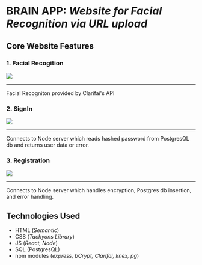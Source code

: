 # BRAIN APP: _Website for Facial Recognition via URL upload_

## Core Website Features 

### 1. Facial Recogition
![](https://media.giphy.com/media/j0eBUmeqSxIvcWlE6x/giphy.gif)
- - - - 
Facial Recogniton provided by Clarifai's API

### 2. SignIn
![](https://media.giphy.com/media/XDWTpB2Bd2bbMqcYnx/giphy.gif)
- - - - 
Connects to Node server which reads hashed password from PostgresQL db and returns user data or error. 


### 3. Registration
![](https://media.giphy.com/media/Kg9TrqMXM7h7dCmdYm/giphy.gif)
- - - -
Connects to Node server which handles encryption, Postgres db insertion, and error handling.

## Technologies Used 
* HTML (_Semantic_)
* CSS (_Tachyons Library_)
* JS (_React, Node_)
* SQL (PostgresQL)
* npm modules (_express, bCrypt, Clarifai, knex, pg_) 

